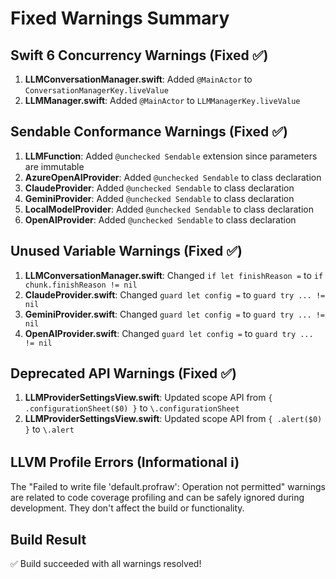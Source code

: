 # Fixed Warnings Summary

## Swift 6 Concurrency Warnings (Fixed ✅)
1. **LLMConversationManager.swift**: Added `@MainActor` to `ConversationManagerKey.liveValue`
2. **LLMManager.swift**: Added `@MainActor` to `LLMManagerKey.liveValue`

## Sendable Conformance Warnings (Fixed ✅)
1. **LLMFunction**: Added `@unchecked Sendable` extension since parameters are immutable
2. **AzureOpenAIProvider**: Added `@unchecked Sendable` to class declaration
3. **ClaudeProvider**: Added `@unchecked Sendable` to class declaration
4. **GeminiProvider**: Added `@unchecked Sendable` to class declaration
5. **LocalModelProvider**: Added `@unchecked Sendable` to class declaration
6. **OpenAIProvider**: Added `@unchecked Sendable` to class declaration

## Unused Variable Warnings (Fixed ✅)
1. **LLMConversationManager.swift**: Changed `if let finishReason =` to `if chunk.finishReason != nil`
2. **ClaudeProvider.swift**: Changed `guard let config =` to `guard try ... != nil`
3. **GeminiProvider.swift**: Changed `guard let config =` to `guard try ... != nil`
4. **OpenAIProvider.swift**: Changed `guard let config =` to `guard try ... != nil`

## Deprecated API Warnings (Fixed ✅)
1. **LLMProviderSettingsView.swift**: Updated scope API from `{ .configurationSheet($0) }` to `\.configurationSheet`
2. **LLMProviderSettingsView.swift**: Updated scope API from `{ .alert($0) }` to `\.alert`

## LLVM Profile Errors (Informational ℹ️)
The "Failed to write file 'default.profraw': Operation not permitted" warnings are related to code coverage profiling and can be safely ignored during development. They don't affect the build or functionality.

## Build Result
✅ Build succeeded with all warnings resolved!